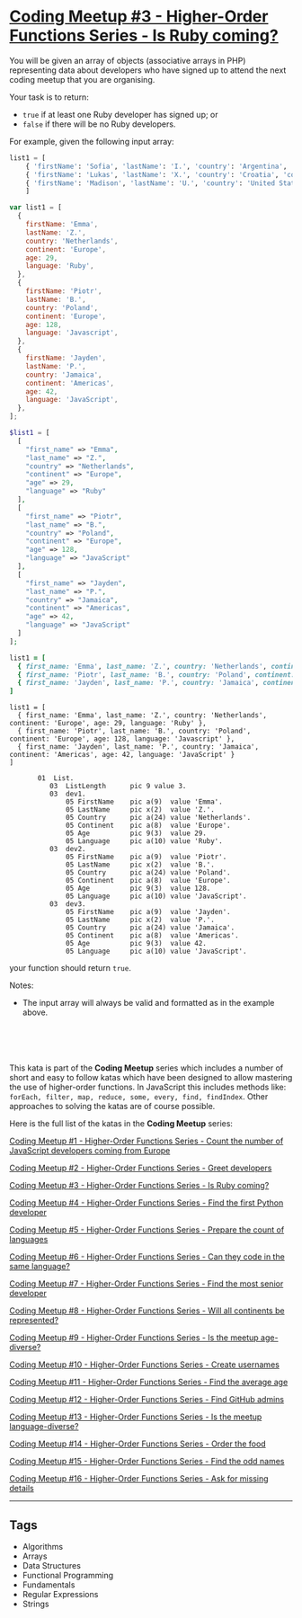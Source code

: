 # [Coding Meetup #3 - Higher-Order Functions Series - Is Ruby coming?](https://www.codewars.com/kata/5827acd5f524dd029d0005a4)

You will be given an array of objects (associative arrays in PHP) representing data about developers who have signed up to attend the next coding meetup that you are organising.

Your task is to return:

- `true` if at least one Ruby developer has signed up; or
- `false` if there will be no Ruby developers.

For example, given the following input array:

```python
list1 = [
    { 'firstName': 'Sofia', 'lastName': 'I.', 'country': 'Argentina', 'continent': 'Americas', 'age': 35, 'language': 'Java' },
    { 'firstName': 'Lukas', 'lastName': 'X.', 'country': 'Croatia', 'continent': 'Europe', 'age': 35, 'language': 'Python' },
    { 'firstName': 'Madison', 'lastName': 'U.', 'country': 'United States', 'continent': 'Americas', 'age': 32, 'language': 'Ruby' }
    ]
```

```javascript
var list1 = [
  {
    firstName: 'Emma',
    lastName: 'Z.',
    country: 'Netherlands',
    continent: 'Europe',
    age: 29,
    language: 'Ruby',
  },
  {
    firstName: 'Piotr',
    lastName: 'B.',
    country: 'Poland',
    continent: 'Europe',
    age: 128,
    language: 'Javascript',
  },
  {
    firstName: 'Jayden',
    lastName: 'P.',
    country: 'Jamaica',
    continent: 'Americas',
    age: 42,
    language: 'JavaScript',
  },
];
```

```php
$list1 = [
  [
    "first_name" => "Emma",
    "last_name" => "Z.",
    "country" => "Netherlands",
    "continent" => "Europe",
    "age" => 29,
    "language" => "Ruby"
  ],
  [
    "first_name" => "Piotr",
    "last_name" => "B.",
    "country" => "Poland",
    "continent" => "Europe",
    "age" => 128,
    "language" => "JavaScript"
  ],
  [
    "first_name" => "Jayden",
    "last_name" => "P.",
    "country" => "Jamaica",
    "continent" => "Americas",
    "age" => 42,
    "language" => "JavaScript"
  ]
];
```

```ruby
list1 = [
  { first_name: 'Emma', last_name: 'Z.', country: 'Netherlands', continent: 'Europe', age: 29, language: 'Ruby' },
  { first_name: 'Piotr', last_name: 'B.', country: 'Poland', continent: 'Europe', age: 128, language: 'Javascript' },
  { first_name: 'Jayden', last_name: 'P.', country: 'Jamaica', continent: 'Americas', age: 42, language: 'JavaScript' }
]
```

```crystal
list1 = [
  { first_name: 'Emma', last_name: 'Z.', country: 'Netherlands', continent: 'Europe', age: 29, language: 'Ruby' },
  { first_name: 'Piotr', last_name: 'B.', country: 'Poland', continent: 'Europe', age: 128, language: 'Javascript' },
  { first_name: 'Jayden', last_name: 'P.', country: 'Jamaica', continent: 'Americas', age: 42, language: 'JavaScript' }
]
```

```cobol
       01  List.
          03  ListLength      pic 9 value 3.
          03  dev1.
              05 FirstName    pic a(9)  value 'Emma'.
              05 LastName     pic x(2)  value 'Z.'.
              05 Country      pic a(24) value 'Netherlands'.
              05 Continent    pic a(8)  value 'Europe'.
              05 Age          pic 9(3)  value 29.
              05 Language     pic a(10) value 'Ruby'.
          03  dev2.
              05 FirstName    pic a(9)  value 'Piotr'.
              05 LastName     pic x(2)  value 'B.'.
              05 Country      pic a(24) value 'Poland'.
              05 Continent    pic a(8)  value 'Europe'.
              05 Age          pic 9(3)  value 128.
              05 Language     pic a(10) value 'JavaScript'.
          03  dev3.
              05 FirstName    pic a(9)  value 'Jayden'.
              05 LastName     pic x(2)  value 'P.'.
              05 Country      pic a(24) value 'Jamaica'.
              05 Continent    pic a(8)  value 'Americas'.
              05 Age          pic 9(3)  value 42.
              05 Language     pic a(10) value 'JavaScript'.
```

your function should return `true`.

Notes:

- The input array will always be valid and formatted as in the example above.
  <br>
  <br>
  <br>
  <br>
  <br>

This kata is part of the **Coding Meetup** series which includes a number of short and easy to follow katas which have been designed to allow mastering the use of higher-order functions. In JavaScript this includes methods like: `forEach, filter, map, reduce, some, every, find, findIndex`. Other approaches to solving the katas are of course possible.

Here is the full list of the katas in the **Coding Meetup** series:

<a href="http://www.codewars.com/kata/coding-meetup-number-1-higher-order-functions-series-count-the-number-of-javascript-developers-coming-from-europe">Coding Meetup #1 - Higher-Order Functions Series - Count the number of JavaScript developers coming from Europe</a>

<a href="https://www.codewars.com/kata/coding-meetup-number-2-higher-order-functions-series-greet-developers">Coding Meetup #2 - Higher-Order Functions Series - Greet developers</a>

<a href="https://www.codewars.com/kata/coding-meetup-number-3-higher-order-functions-series-is-ruby-coming">Coding Meetup #3 - Higher-Order Functions Series - Is Ruby coming?</a>

<a href="https://www.codewars.com/kata/coding-meetup-number-4-higher-order-functions-series-find-the-first-python-developer">Coding Meetup #4 - Higher-Order Functions Series - Find the first Python developer</a>

<a href="https://www.codewars.com/kata/coding-meetup-number-5-higher-order-functions-series-prepare-the-count-of-languages">Coding Meetup #5 - Higher-Order Functions Series - Prepare the count of languages</a>

<a href="https://www.codewars.com/kata/coding-meetup-number-6-higher-order-functions-series-can-they-code-in-the-same-language">Coding Meetup #6 - Higher-Order Functions Series - Can they code in the same language?</a>

<a href="http://www.codewars.com/kata/coding-meetup-number-7-higher-order-functions-series-find-the-most-senior-developer">Coding Meetup #7 - Higher-Order Functions Series - Find the most senior developer</a>

<a href="https://www.codewars.com/kata/coding-meetup-number-8-higher-order-functions-series-will-all-continents-be-represented">Coding Meetup #8 - Higher-Order Functions Series - Will all continents be represented?</a>

<a href="https://www.codewars.com/kata/coding-meetup-number-9-higher-order-functions-series-is-the-meetup-age-diverse">Coding Meetup #9 - Higher-Order Functions Series - Is the meetup age-diverse?</a>

<a href="https://www.codewars.com/kata/coding-meetup-number-10-higher-order-functions-series-create-usernames">Coding Meetup #10 - Higher-Order Functions Series - Create usernames</a>

<a href="https://www.codewars.com/kata/coding-meetup-number-11-higher-order-functions-series-find-the-average-age">Coding Meetup #11 - Higher-Order Functions Series - Find the average age</a>

<a href="https://www.codewars.com/kata/coding-meetup-number-12-higher-order-functions-series-find-github-admins">Coding Meetup #12 - Higher-Order Functions Series - Find GitHub admins</a>

<a href="https://www.codewars.com/kata/coding-meetup-number-13-higher-order-functions-series-is-the-meetup-language-diverse">Coding Meetup #13 - Higher-Order Functions Series - Is the meetup language-diverse?</a>

<a href="https://www.codewars.com/kata/coding-meetup-number-14-higher-order-functions-series-order-the-food">Coding Meetup #14 - Higher-Order Functions Series - Order the food</a>

<a href="https://www.codewars.com/kata/coding-meetup-number-15-higher-order-functions-series-find-the-odd-names">Coding Meetup #15 - Higher-Order Functions Series - Find the odd names</a>

<a href="https://www.codewars.com/kata/coding-meetup-number-16-higher-order-functions-series-ask-for-missing-details">Coding Meetup #16 - Higher-Order Functions Series - Ask for missing details</a>

---

## Tags

- Algorithms
- Arrays
- Data Structures
- Functional Programming
- Fundamentals
- Regular Expressions
- Strings
